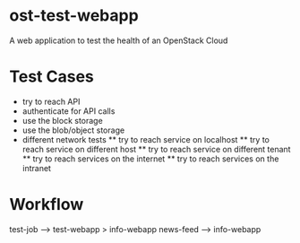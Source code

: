 # ost-test-webapp
A web application to test the health of an OpenStack Cloud


# Test Cases
* try to reach API
* authenticate for API calls
* use the block storage
* use the blob/object storage
* different network tests
** try to reach service on localhost
** try to reach service on different host
** try to reach service on different tenant
** try to reach services on the internet
** try to reach services on the intranet



# Workflow

test-job --> test-webapp
         \> info-webapp
news-feed --> info-webapp
